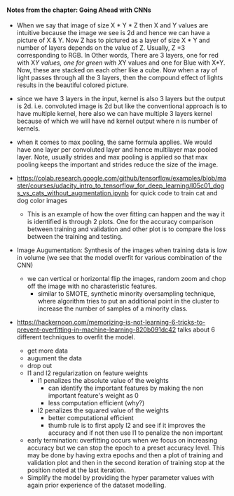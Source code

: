 #### Notes from the chapter: Going Ahead with CNNs
* When we say that image of size X * Y * Z then X and Y values are intuitive because the image we see is 2d and hence we can have a picture of X & Y. Now Z has to pictured as a layer of size X * Y and number of layers depends on the value of Z. Usually, Z =3 corresponding to RGB. In Other words, There are 3 layers, one for red with X*Y values, one for green with X*Y values and one for Blue with X*Y. Now, these are stacked on each other like a cube. Now when a ray of light  passes through all the 3 layers, then the compound effect of lights results in the beautiful colored picture.
* since we have 3 layers in the input, kernel is also 3 layers but the output is 2d. i.e. convoluted image is 2d but like the conventional approach is to have multiple kernel, here also we can have multiple 3 layers kernel because of which we will have nd kernel output where n is number of kernels.
* when it comes to max pooling, the same formula applies. We would have one layer per convoluted layer and hence multilayer max pooled layer. Note, usually strides and max pooling is applied so that max pooling keeps the important and strides reduce the size of the image.
* https://colab.research.google.com/github/tensorflow/examples/blob/master/courses/udacity_intro_to_tensorflow_for_deep_learning/l05c01_dogs_vs_cats_without_augmentation.ipynb for quick code to train cat and dog color images
  * This is an example of how the over fitting can happen and the way it is identified is through 2 plots. One for the accuracy comparison between training and validation and other plot is to compare the loss between the training and testing.

* Image Augumentation: Synthesis of the images when training data is low in volume (we see that the model overfit for various combination of the CNN)
  * we can vertical or horizontal flip the images, random zoom and chop off the image with no charasteristic features.
    * similar to SMOTE, synthetic minority oversampling technique, where algorithm tries to put an additional point in the cluster to increase the number of samples of a minority class.

* https://hackernoon.com/memorizing-is-not-learning-6-tricks-to-prevent-overfitting-in-machine-learning-820b091dc42 talks about 6 different techniques to overfit the model.
  * get more data
  * augument the data
  * drop out
  * l1 and l2 regularization on feature weights
    * l1 penalizes the absolute value of the weights
      * can identify the important features by making the non important feature's weight as 0
      * less computation efficient (why?)
    * l2 penalizes the squared value of the weights 
      * better computational efficient
      * thumb rule is to first apply l2 and see if it improves the accuracy and if not then use l1 to penalize the non important
   * early termination: overfitting occurs when we focus on increasing accuracy but we can stop the epoch to a preset accuracy level. This may be done by having extra epochs and then a plot of training and validation plot and then in the second iteration of training stop at the position noted at the last iteration.
   * Simplify the model by providing the hyper parameter values with again prior experience of the dataset modelling.

